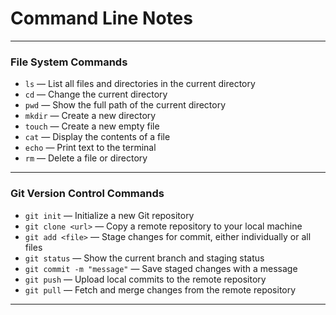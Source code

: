 # Command Line Notes 

---

### File System Commands

- `ls` — List all files and directories in the current directory
- `cd` — Change the current directory  
- `pwd` — Show the full path of the current directory  
- `mkdir` — Create a new directory  
- `touch` — Create a new empty file  
- `cat` — Display the contents of a file  
- `echo` — Print text to the terminal  
- `rm` — Delete a file or directory

---

### Git Version Control Commands

- `git init` — Initialize a new Git repository  
- `git clone <url>` — Copy a remote repository to your local machine  
- `git add <file>` — Stage changes for commit, either individually or all files
- `git status` — Show the current branch and staging status
- `git commit -m "message"` — Save staged changes with a message  
- `git push` — Upload local commits to the remote repository
- `git pull` — Fetch and merge changes from the remote repository  

---
  